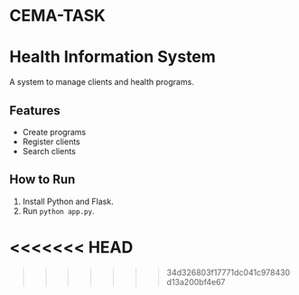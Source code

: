 # CEMA-TASK
# Health Information System

A system to manage clients and health programs.

## Features
- Create programs
- Register clients
- Search clients

## How to Run
1. Install Python and Flask.
2. Run `python app.py`.

<<<<<<< HEAD
=======

>>>>>>> 34d326803f17771dc041c978430d13a200bf4e67
